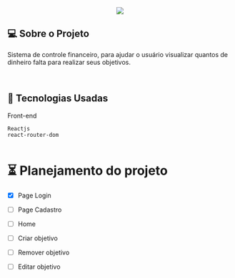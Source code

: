 <p align="center">
  <img max-width="auto" height="auto"  src="https://user-images.githubusercontent.com/46323667/172225572-ab5469f6-6d33-4211-b194-67ef64b72c2b.png">
</p> 




## 💻  Sobre o Projeto
Sistema de controle financeiro, para ajudar o usuário visualizar quantos de dinheiro falta para realizar seus objetivos.

<br>


## :rocket: Tecnologias Usadas
Front-end 
```
Reactjs
react-router-dom


```

# :hourglass_flowing_sand: Planejamento do projeto

- [x] Page Login
- [ ] Page Cadastro
- [ ] Home
- [ ] Criar objetivo
- [ ] Remover objetivo
- [ ] Editar objetivo







